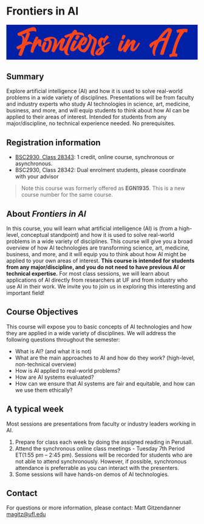 # Frontiers in AI
![Frontiers in AI](images/frontiers_in_AI.png)

## Summary
Explore artificial intelligence (AI) and how it is used to solve real-world problems in a wide variety of disciplines. Presentations will be from faculty and industry experts who study AI technologies in science, art, medicine, business, and more, and will equip students to think about how AI can be applied to their areas of interest. Intended for students from any major/discipline, no technical experience needed. No prerequisites.

## Registration information
* [BSC2930, Class 28343](https://one.uf.edu/soc/?category=%22CWSP%22&term=%222228%22&class-num=%2228343%22): 1 credit, online course, synchronous or asynchronous.
* BSC2930, Class 28342: Dual enrolment students, please coordinate with your advisor

> Note this course was formerly offered as **EGN1935**. This is a new course number for the same course.

## About *Frontiers in AI*

In this course, you will learn what artificial intelligence (AI) is (from a high-level, conceptual standpoint) and how it is used to solve real-world problems in a wide variety of disciplines.  This course will give you a broad overview of how AI technologies are transforming science, art, medicine, business, and more, and it will equip you to think about how AI might be applied to your own areas of interest.  **This course is intended for students from any major/discipline, and you do not need to have previous AI or technical expertise.**  For most class sessions, we will learn about applications of AI directly from researchers at UF and from industry who use AI in their work.  We invite you to join us in exploring this interesting and important field!


## Course Objectives

This course will expose you to basic concepts of AI technologies and how they are applied in a wide variety of disciplines.  We will address the following questions throughout the semester:

* What is AI? (and what it is not)
* What are the main approaches to AI and how do they work? (high-level, non-technical overview)
* How is AI applied to real-world problems?
* How are AI systems evaluated?
* How can we ensure that AI systems are fair and equitable, and how can we use them ethically?


## A typical week

Most sessions are presentations from faculty or industry leaders working in AI.
1. Prepare for class each week by doing the assigned reading in Perusall.
1. Attend the synchronous online class meetings - Tuesday 7th Period ET(1:55 pm – 2:45 pm). Sessions will be recorded for students who are not able to attend synchronously. However, if possible, synchronous attendance is preferrable as you can interact with the presenters.
1. Some sessions will have hands-on demos of AI technologies.

## Contact

For questions or more information, please contact: Matt Gitzendanner [magitz@ufl.edu](mailto:magitz@ufl.edu)
